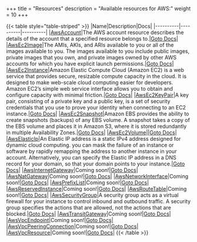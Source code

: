 +++
title = "Resources"
description = "Available resources for AWS:"
weight = 10
+++



{{< table style="table-striped" >}}
|Name|Description|Docs|
|----------|----------|----------|
|[AwsAccount](/docs/aws/resources/awsaccount/)|The AWS account resource describes the details of the account that a specified resource belongs to.|[Goto Docs](/docs/aws/resources/awsaccount/)|
|[AwsEc2Image](/docs/aws/resources/awsec2image/)|The AMIs, AKIs, and ARIs available to you or all of the images available to you. The images available to you include public images, private images that you own, and private images owned by other AWS accounts for which you have explicit launch permissions.|[Goto Docs](/docs/aws/resources/awsec2image/)|
|[AwsEc2Instance](/docs/aws/resources/awsec2instance/)|Amazon Elastic Compute Cloud (Amazon EC2) is a web service that provides secure, resizable compute capacity in the cloud. It is designed to make web-scale cloud computing easier for developers. Amazon EC2’s simple web service interface allows you to obtain and configure capacity with minimal friction.|[Goto Docs](/docs/aws/resources/awsec2instance/)|
|[AwsEc2KeyPair](/docs/aws/resources/awsec2keypair/)|A key pair, consisting of a private key and a public key, is a set of security credentials that you use to prove your identity when connecting to an EC2 instance.|[Goto Docs](/docs/aws/resources/awsec2keypair/)|
|[AwsEc2Snapshot](/docs/aws/resources/awsec2snapshot/)|Amazon EBS provides the ability to create snapshots (backups) of any EBS volume. A snapshot takes a copy of the EBS volume and places it in Amazon S3, where it is stored redundantly in multiple Availability Zones.|[Goto Docs](/docs/aws/resources/awsec2snapshot/)|
|[AwsEc2Volume](/docs/aws/resources/awsec2volume/)||[Goto Docs](/docs/aws/resources/awsec2volume/)|
|[AwsElasticIp](/docs/aws/resources/awselasticip/)|An Elastic IP address is a static IPv4 address designed for dynamic cloud computing. you can mask the failure of an instance or software by rapidly remapping the address to another instance in your account. Alternatively, you can specify the Elastic IP address in a DNS record for your domain, so that your domain points to your instance.|[Goto Docs](/docs/aws/resources/awselasticip/)|
|[AwsInternetGateway](/docs/aws/resources/awsinternetgateway/)|Coming soon!|[Goto Docs](/docs/aws/resources/awsinternetgateway/)|
|[AwsNatGateway](/docs/aws/resources/awsnatgateway/)|Coming soon!|[Goto Docs](/docs/aws/resources/awsnatgateway/)|
|[AwsNetworkInterface](/docs/aws/resources/awsnetworkinterface/)|Coming soon!|[Goto Docs](/docs/aws/resources/awsnetworkinterface/)|
|[AwsPrefixList](/docs/aws/resources/awsprefixlist/)|Coming soon!|[Goto Docs](/docs/aws/resources/awsprefixlist/)|
|[AwsReservedInstance](/docs/aws/resources/awsreservedinstance/)|Coming soon!|[Goto Docs](/docs/aws/resources/awsreservedinstance/)|
|[AwsRouteTable](/docs/aws/resources/awsroutetable/)|Coming soon!|[Goto Docs](/docs/aws/resources/awsroutetable/)|
|[AwsSecurityGroup](/docs/aws/resources/awssecuritygroup/)|A security group acts as a virtual firewall for your instance to control inbound and outbound traffic. A security group specifies the actions that are allowed, not the actions that are blocked.|[Goto Docs](/docs/aws/resources/awssecuritygroup/)|
|[AwsTransitGateway](/docs/aws/resources/awstransitgateway/)|Coming soon!|[Goto Docs](/docs/aws/resources/awstransitgateway/)|
|[AwsVpcEndpoint](/docs/aws/resources/awsvpcendpoint/)|Coming soon!|[Goto Docs](/docs/aws/resources/awsvpcendpoint/)|
|[AwsVpcPeeringConnection](/docs/aws/resources/awsvpcpeeringconnection/)|Coming soon!|[Goto Docs](/docs/aws/resources/awsvpcpeeringconnection/)|
|[AwsVpcResource](/docs/aws/resources/awsvpcresource/)|Coming soon!|[Goto Docs](/docs/aws/resources/awsvpcresource/)|
{{< /table >}}
